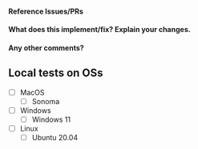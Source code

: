 #### Reference Issues/PRs

#### What does this implement/fix? Explain your changes.

#### Any other comments?

## Local tests on OSs

- [ ] MacOS
    - [ ] Sonoma
- [ ] Windows
    - [ ] Windows 11
- [ ] Linux
    - [ ] Ubuntu 20.04

